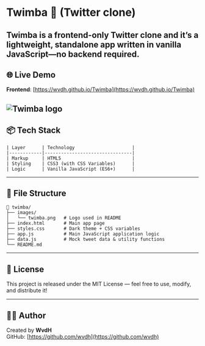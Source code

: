 # Twimba 🚀 (Twitter clone)

**Twimba** is a frontend-only Twitter clone and it’s a lightweight, standalone app written in vanilla JavaScript—no backend required.
---

## 🌐 Live Demo

**Frontend**: [https://wvdh.github.io/Twimba](https://wvdh.github.io/Twimba)

![Twimba logo](images/twim.png)
---

## 📦 Tech Stack

```
| Layer      | Technology                     |
|------------|--------------------------------|
| Markup     | HTML5                          |
| Styling    | CSS3 (with CSS Variables)      |
| Logic      | Vanilla JavaScript (ES6+)      |

```

---
## 🧩 File Structure

```
📁 twimba/
├── images/
│   └── twimba.png   # Logo used in README
├── index.html       # Main app page
├── styles.css       # Dark theme + CSS variables
├── app.js           # Main JavaScript application logic
├── data.js          # Mock tweet data & utility functions
└── README.md
```

---
## 📝 License
This project is released under the MIT License — feel free to use, modify, and distribute it!

---

## 🙋‍♂️ Author

Created by **WvdH**    
GitHub: [https://github.com/wvdh](https://github.com/wvdh)

